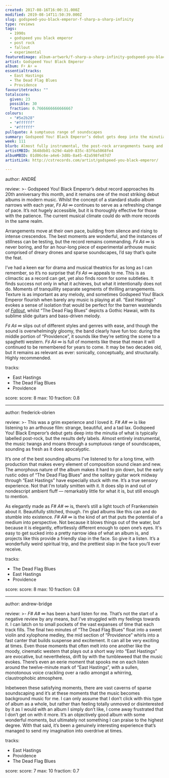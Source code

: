 ```yaml
---
created: 2017-08-16T16:00:31.000Z
modified: 2019-08-14T11:50:39.000Z
slug: godspeed-you-black-emperor-f-sharp-a-sharp-infinity
type: reviews
tags:
  - 1990s
  - godspeed you black emperor
  - post rock
  - fallout
  - experimental
featuredimage: album-artwork/f-sharp-a-sharp-infinity-godspeed-you-black-emperor.jpg
artist: Godspeed You! Black Emperor
album: F♯ A♯ ∞
essentialtracks:
  - East Hastings
  - The Dead Flag Blues
  - Providence
favouritetracks: ""
totalscore:
  given: 23
  possible: 30
  fraction: 0.7666666666666667
colours:
  - "#5e2b28"
  - "#ffffff"
  - "#ffffff"
pullquote: A sumptuous range of soundscapes
summary: Godspeed You! Black Emperor’s debut gets deep into the minutia of what is typically labelled post-rock, but the results defy labels. Almost entirely instrumental, the music twangs and moans through a sumptuous range of soundscapes, sounding as fresh as it does apocalyptic.
week: 111
blurb: Almost fully instrumental, the post-rock arrangements twang and moan through a sumptuous range of soundscapes, sounding as fresh as they do apocalyptic.
artistMBID: 3648db01-b29d-4ab9-835c-83f6a5068fe4
albumMBID: 01d06c6e-a4e6-3d8b-8a45-42a598fe87d7
artistLink: http://cstrecords.com/artist/godspeed-you-black-emperor/

---
```


author: ANDRÉ

review: >-
  Godspeed You! Black Emperor’s debut record approaches its 20th anniversary this month, and it remains one of the most striking debut albums in modern music. Whilst the concept of a standard studio album narrows with each year, *F♯ A♯ ∞* continues to serve as a refreshing change of pace. It’s not hugely accessible, but it is thoroughly effective for those with the patience. The current musical climate could do with more records in the same realm. 
  
  Arrangements move at their own pace, building from silence and rising to intense crescendos. The best moments are wonderful, and the instances of stillness can be testing, but the record remains commanding. *F♯ A♯ ∞* is never boring, and for an hour-long piece of experimental arthouse music comprised of dreary drones and sparse soundscapes, I’d say that’s quite the feat.
  
  I’ve had a keen ear for drama and musical theatrics for as long as I can remember, so it’s no surprise that *F♯ A♯ ∞* appeals to me. This is as climactic as a record can get, yet also finds room for some subtleties. It finds success not only in what it achieves, but what it intentionally does not do. Moments of tranquillity separate segments of thrilling arrangements. Texture is as important as any melody, and sometimes Godspeed You! Black Emperor flourish when barely any music is playing at all. “East Hastings” evokes a sense of isolation that would be perfect for the barren wastelands of [*Fallout*](/articles/world-on-fire-the-music-of-fallout-3/), whilst “The Dead Flag Blues” depicts a Gothic Hawaii, with its sublime slide guitars and bass-driven melody. 
  
  *F♯ A♯ ∞* slips out of different styles and genres with ease, and though the sound is overwhelmingly gloomy, the band clearly have fun too: during the middle portion of “Providence”, it sounds like they’re setting the scene to a spaghetti western. *F♯ A♯ ∞* is full of moments like these that mean it will continued to be remembered for years to come. It may be two decades old, but it remains as relevant as ever: sonically, conceptually, and structurally. Highly recommended.

tracks:
  - East Hastings
  - ­­The Dead Flag Blues
  - ­­Providence

score:
  score: 8
  max: 10
  fraction: 0.8

---
author: frederick-obrien

review: >-
  This was a grim experience and I loved it. *F# A# ∞* is like listening to an arthouse film: strange, beautiful, and a tad lax. Godspeed You! Black Emperor’s debut gets deep into the minutia of what is typically labelled post-rock, but the results defy labels. Almost entirely instrumental, the music twangs and moans through a sumptuous range of soundscapes, sounding as fresh as it does apocalyptic. 
  
  It’s one of the best sounding albums I’ve listened to for a long time, with production that makes every element of composition sound clean and new. The amorphous nature of the album makes it hard to pin down, but the early rustic odes of “The Dead Flag Blues” and the solitary guitar work midway through “East Hastings” have especially stuck with me. It’s a true sensory experience. Not that I’m totally smitten with it. It does slip in and out of nondescript ambient fluff — remarkably little for what it is, but still enough to mention. 
  
  As elegantly made as *F# A# ∞* is, there’s still a light touch of Frankenstein about it. Beautifully stitched, though. I’m glad albums like this can and do stumble into existence. *F# A# ∞* is the kind of art that puts the potential of a medium into perspective. Not because it blows things out of the water, but because it is elegantly, effortlessly different enough to open one’s eyes. It's easy to get sucked into a pretty narrow idea of what an album is, and projects like this provide a friendly slap in the face. So give it a listen. It’s a wonderfully weird spiritual trip, and the prettiest slap in the face you’ll ever receive.

tracks:
  - The Dead Flag Blues
  - ­­East Hastings
  - ­­Providence

score:
  score: 8
  max: 10
  fraction: 0.8

---
author: andrew-bridge

review: >-
  *F# A# ∞* has been a hard listen for me. That’s not the start of a negative review by any means, but I’ve struggled with my feelings towards it. I can latch on to small pockets of the vast expanses of time that each track fills. The final two minutes of “The Dead Flag Blues” float into a sweet violin and xylophone medley, the mid section of “Providence” whirls into a fast canter that builds suspense and excitement. It can all be very exciting at times. Even those moments that often melt into one another like the moody, cinematic western that plays out a short way into “East Hastings” are evocative, but nevertheless, drift by with the tumbleweed that the music evokes. There’s even an eerie moment that spooks me on each listen around the twelve-minute mark of “East Hastings”, with a sullen, monotonous voice crackling over a radio amongst a whirring, claustrophobic atmosphere. 
  
  Inbetween these satisfying moments, there are vast caverns of sparse soundscaping and it’s at these moments that the music becomes background music for me. I can only assume that I don’t click with this type of album as a whole, but rather than feeling totally unmoved or disinterested by it as I would with an album I simply don’t like, I come away frustrated that I don’t get on with it more. It’s an objectively good album with some wonderful moments, but ultimately not something I can praise to the highest degree. With that said, it’s been a genuinely interesting experience that’s managed to send my imagination into overdrive at times.

tracks:
  - East Hastings
  - ­­Providence
  - ­­The Dead Flag Blues

score:
  score: 7
  max: 10
  fraction: 0.7
